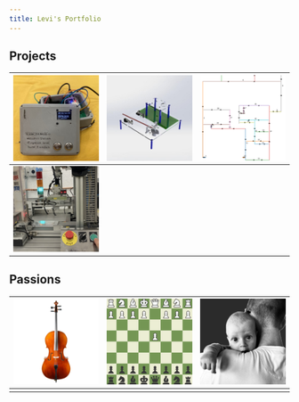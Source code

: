 ```yaml
---
title: Levi's Portfolio
---
```


## Projects

| [![IoT Weather Station](images/Final_Product_thumbnail.jpg)](iot_weatherstation) | [![Force Test Rig](images/test_rig_CAD_thumbnail.jpg)](force_test_rig) | [![TSP Optimizer](images/TSP_graph_thumbnail.png)](TSP) |
|---|---|---|
| [![PLC Workstation](images/plc_thumbnail.jpg)](plc_workstation) |   |   |

## Passions

| [![Cello](images/cello.png)](cello) | [![Chess](images/board_thumbnail.gif)](chess) | [![Fatherhood](images/baby_thumbnail.png)](fatherhood) |
|---|---|---|
|   |   |   |

